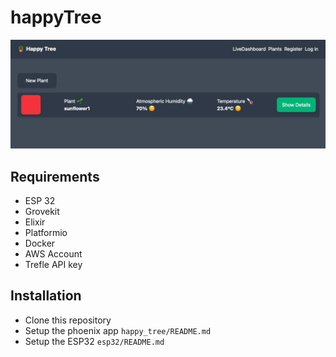 # happyTree

![](dashboard.png)

## Requirements

- ESP 32
- Grovekit
- Elixir
- Platformio
- Docker
- AWS Account
- Trefle API key

## Installation

- Clone this repository
- Setup the phoenix app `happy_tree/README.md`
- Setup the ESP32 `esp32/README.md`
